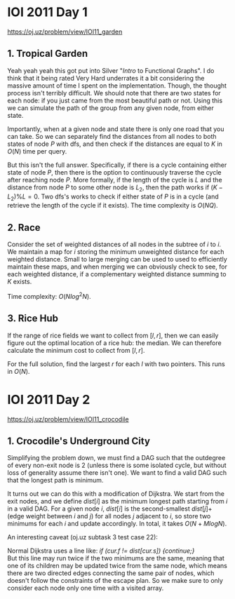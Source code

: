 # IOI 2011 Day 1

https://oj.uz/problem/view/IOI11_garden

## 1. Tropical Garden
Yeah yeah yeah this got put into Silver "<i>Intro</i> to Functional Graphs". I do think that it being rated Very Hard underrates it a bit considering the massive amount of time I spent on the implementation. Though, the thought process isn't terribly difficult. We should note that there are two states for each node: if you just came from the most beautiful path or not. Using this we can simulate the path of the group from any given node, from either state.

Importantly, when at a given node and state there is only one road that you can take. So we can separately find the distances from all nodes to both states of node $P$ with dfs, and then check if the distances are equal to $K$ in $O(N)$ time per query.

But this isn't the full answer. Specifically, if there is a cycle containing either state of node $P$, then there is the option to continuously traverse the cycle after reaching node $P$. More formally, if the length of the cycle is $L$ and the distance from node $P$ to some other node is $L_2$, then the path works if $(K-L_2)\%L = 0$. Two dfs's works to check if either state of $P$ is in a cycle (and retrieve the length of the cycle if it exists). The time complexity is $O(NQ)$.

## 2. Race
Consider the set of weighted distances of all nodes in the subtree of $i$ to $i$. We maintain a map for $i$ storing the minimum unweighted distance for each weighted distance. Small to large merging can be used to used to efficiently maintain these maps, and when merging we can obviously check to see, for each weighted distance, if a complementary weighted distance summing to $K$ exists.

Time complexity: $O(Nlog^2N)$.

## 3. Rice Hub
If the range of rice fields we want to collect from $[l,r]$, then we can easily figure out the optimal location of a rice hub: the median. We can therefore calculate the minimum cost to collect from $[l,r]$.

For the full solution, find the largest $r$ for each $l$ with two pointers. This runs in $O(N)$.

# IOI 2011 Day 2

https://oj.uz/problem/view/IOI11_crocodile

## 1. Crocodile's Underground City

Simplifying the problem down, we must find a DAG such that the outdegree of every non-exit node is $2$ (unless there is some isolated cycle, but without loss of generality assume there isn't one). We want to find a valid DAG such that the longest path is minimum.

It turns out we can do this with a modification of Dijkstra. We start from the exit nodes, and we define $dist[i]$ as the minimum longest path starting from $i$ in a valid DAG. For a given node $i$, $dist[i]$ is the second-smallest $dist[j]+$ (edge weight between $i$ and $j$) for all nodes $j$ adjacent to $i$, so store two minimums for each $i$ and update accordingly. In total, it takes $O(N+MlogN)$.

An interesting caveat (oj.uz subtask 3 test case 22):

Normal Dijkstra uses a line like: <i>if (cur.f != dist[cur.s]) {continue;}</i><br>
But this line may run twice if the two minimums are the same, meaning that one of its children may be updated twice from the same node, which means there are two directed edges connecting the same pair of nodes, which doesn't follow the constraints of the escape plan. So we make sure to only consider each node only one time with a visited array.